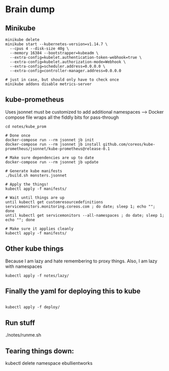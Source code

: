 # Brain dump

## Minikube

```
minikube delete
minikube start --kubernetes-version=v1.14.7 \
  --cpus 4 --disk-size 40g \
  --memory 16384 --bootstrapper=kubeadm \
  --extra-config=kubelet.authentication-token-webhook=true \
  --extra-config=kubelet.authorization-mode=Webhook \
  --extra-config=scheduler.address=0.0.0.0 \
  --extra-config=controller-manager.address=0.0.0.0

# just in case, but should only have to check once
minikube addons disable metrics-server
```

## kube-prometheus

Uses jsonnet
must be customized to add additional namespaces
--> Docker compose file wraps all the fiddly bits for pass-through

```
cd notes/kube_prom

# Done once
docker-compose run --rm jsonnet jb init
docker-compose run --rm jsonnet jb install github.com/coreos/kube-prometheus/jsonnet/kube-prometheus@release-0.1

# Make sure dependencies are up to date
docker-compose run --rm jsonnet jb update

# Generate kube manifests
./build.sh monsters.jsonnet

# Apply the things!
kubectl apply -f manifests/

# Wait until things are up
until kubectl get customresourcedefinitions servicemonitors.monitoring.coreos.com ; do date; sleep 1; echo ""; done
until kubectl get servicemonitors --all-namespaces ; do date; sleep 1; echo ""; done

# Make sure it applies cleanly
kubectl apply -f manifests/
```

## Other kube things

Because I am lazy and hate remembering to proxy things. Also, I am lazy with namespaces

```
kubectl apply -f notes/lazy/
```

## Finally the yaml for deploying this to kube

```

kubectl apply -f deploy/
```

## Run stuff

./notes/runme.sh

## Tearing things down:

kubectl delete namespace ebullientworks

